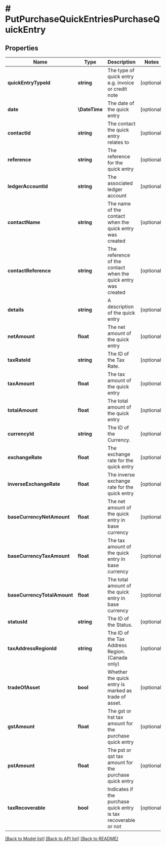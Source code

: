 # # PutPurchaseQuickEntriesPurchaseQuickEntry

## Properties

Name | Type | Description | Notes
------------ | ------------- | ------------- | -------------
**quickEntryTypeId** | **string** | The type of quick entry e.g. invoice or credit note | [optional]
**date** | **\DateTime** | The date of the quick entry | [optional]
**contactId** | **string** | The contact the quick entry relates to | [optional]
**reference** | **string** | The reference for the quick entry | [optional]
**ledgerAccountId** | **string** | The associated ledger account | [optional]
**contactName** | **string** | The name of the contact when the quick entry was created | [optional]
**contactReference** | **string** | The reference of the contact when the quick entry was created | [optional]
**details** | **string** | A description of the quick entry | [optional]
**netAmount** | **float** | The net amount of the quick entry | [optional]
**taxRateId** | **string** | The ID of the Tax Rate. | [optional]
**taxAmount** | **float** | The tax amount of the quick entry | [optional]
**totalAmount** | **float** | The total amount of the quick entry | [optional]
**currencyId** | **string** | The ID of the Currency. | [optional]
**exchangeRate** | **float** | The exchange rate for the quick entry | [optional]
**inverseExchangeRate** | **float** | The inverse exchange rate for the quick entry | [optional]
**baseCurrencyNetAmount** | **float** | The net amount of the quick entry in base currency | [optional]
**baseCurrencyTaxAmount** | **float** | The tax amount of the quick entry in base currency | [optional]
**baseCurrencyTotalAmount** | **float** | The total amount of the quick entry in base currency | [optional]
**statusId** | **string** | The ID of the Status. | [optional]
**taxAddressRegionId** | **string** | The ID of the Tax Address Region. (Canada only) | [optional]
**tradeOfAsset** | **bool** | Whether the quick entry is marked as trade of asset. | [optional]
**gstAmount** | **float** | The gst or hst tax amount for the purchase quick entry | [optional]
**pstAmount** | **float** | The pst or qst tax amount for the purchase quick entry | [optional]
**taxRecoverable** | **bool** | Indicates if the purchase quick entry is tax recoverable or not | [optional]

[[Back to Model list]](../../README.md#models) [[Back to API list]](../../README.md#endpoints) [[Back to README]](../../README.md)
